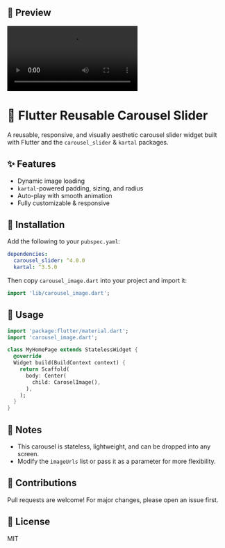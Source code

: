 ## 🎥 Preview

![carousel demo](assets/demo.mp4)

# 📸 Flutter Reusable Carousel Slider

A reusable, responsive, and visually aesthetic carousel slider widget built with Flutter and the `carousel_slider` & `kartal` packages.

## ✨ Features
- Dynamic image loading
- `kartal`-powered padding, sizing, and radius
- Auto-play with smooth animation
- Fully customizable & responsive

## 🚀 Installation

Add the following to your `pubspec.yaml`:

```yaml
dependencies:
  carousel_slider: ^4.0.0
  kartal: ^3.5.0
```

Then copy `carousel_image.dart` into your project and import it:

```dart
import 'lib/carousel_image.dart';
```

## 🧩 Usage

```dart
import 'package:flutter/material.dart';
import 'carousel_image.dart';

class MyHomePage extends StatelessWidget {
  @override
  Widget build(BuildContext context) {
    return Scaffold(
      body: Center(
        child: CaroselImage(),
      ),
    );
  }
}
```

## 📌 Notes
- This carousel is stateless, lightweight, and can be dropped into any screen.
- Modify the `imageUrls` list or pass it as a parameter for more flexibility.

## 🤝 Contributions

Pull requests are welcome! For major changes, please open an issue first.

## 📜 License

MIT

